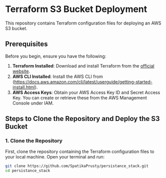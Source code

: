 # Terraform S3 Bucket Deployment

This repository contains Terraform configuration files for deploying an AWS S3 bucket.

## Prerequisites

Before you begin, ensure you have the following:

1. **Terraform Installed**: Download and install Terraform from the [official website](https://www.terraform.io/downloads.html).
2. **AWS CLI Installed**: Install the AWS CLI from (https://docs.aws.amazon.com/cli/latest/userguide/getting-started-install.html).
3. **AWS Access Keys**: Obtain your AWS Access Key ID and Secret Access Key. You can create or retrieve these from the AWS Management Console under IAM.

## Steps to Clone the Repository and Deploy the S3 Bucket

### 1. Clone the Repository

First, clone the repository containing the Terraform configuration files to your local machine. Open your terminal and run:

```sh
git clone https://github.com/SpatikaPrusty/persistance_stack.git
cd persistance_stack
